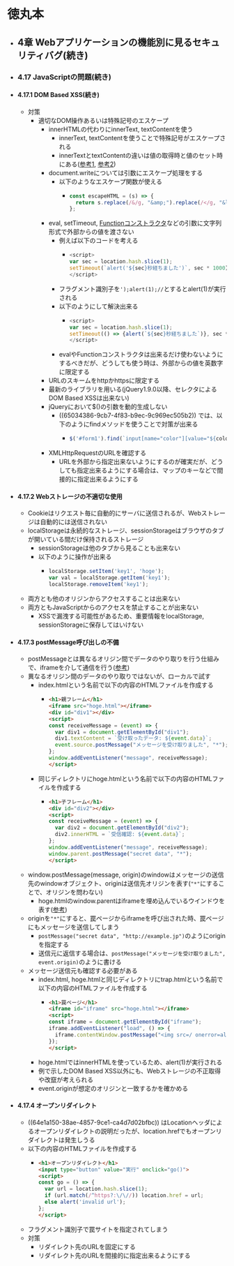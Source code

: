 # 徳丸本
- ## 4章 Webアプリケーションの機能別に見るセキュリティバグ(続き)
- ### 4.17 JavaScriptの問題(続き)
- #### 4.17.1 DOM Based XSS(続き)
	- 対策
		- 適切なDOM操作あるいは特殊記号のエスケープ
			- innerHTMLの代わりにinnerText, textContentを使う
				- innerText, textContentを使うことで特殊記号がエスケープされる
				- innerTextとtextContentの違いは値の取得時と値のセット時にある([参考1](https://mebee.info/2022/07/14/post-73584/), [参考2](https://www.zunouissiki.com/innerhtml-textcontent-innertext/))
			- document.writeについては引数にエスケープ処理をする
				- 以下のようなエスケープ関数が使える
					- ```javascript
					  const escapeHTML = (s) => {
					    return s.replace(/&/g, "&amp;").replace(/</g, "&lt;").replace(/>/g, "&gt;").replace(/"/g, "&quot;").replace(/'/g, "&#39;");
					  };
					  ```
			- eval, setTimeout, [Functionコンストラクタ](https://developer.mozilla.org/ja/docs/Web/JavaScript/Reference/Global_Objects/Function/Function)などの引数に文字列形式で外部からの値を渡さない
				- 例えば以下のコードを考える
					- ```javascript
					  <script>
					  var sec = location.hash.slice(1);
					  setTimeout(`alert('${sec}秒経ちました')`, sec * 1000);
					  </script>
					  ```
				- フラグメント識別子を`');alert(1);//`とするとalert(1)が実行される
				- 以下のようにして解決出来る
					- ```javascript
					  <script>
					  var sec = location.hash.slice(1);
					  setTimeout(() => {alert(`${sec}秒経ちました`)}, sec * 1000);
					  </script>
					  ```
				- evalやFunctionコンストラクタは出来るだけ使わないようにするべきだが、どうしても使う時は、外部からの値を英数字に限定する
			- URLのスキームをhttpかhttpsに限定する
			- 最新のライブラリを用いる(jQuery1.9.0以降、セレクタによるDOM Based XSSは出来ない)
			- jQueryにおいて$()の引数を動的生成しない
				- ((65034386-9cb7-4f83-b9ec-9c969ec505b2)) では、以下のようにfindメソッドを使うことで対策が出来る
					- ```javascript
					  $('#form1').find(`input[name="color"][value="${color}"]`).attr("checked", true);
					  ```
			- XMLHttpRequestのURLを確認する
				- URLを外部から指定出来ないようにするのが確実だが、どうしても指定出来るようにする場合は、マップのキーなどで間接的に指定出来るようにする
- #### 4.17.2 Webストレージの不適切な使用
	- Cookieはリクエスト毎に自動的にサーバに送信されるが、Webストレージは自動的には送信されない
	- localStorageは永続的なストレージ、sessionStorageはブラウザのタブが開いている間だけ保持されるストレージ
		- sessionStorageは他のタブから見ることも出来ない
		- 以下のように操作が出来る
			- ```javascript
			  localStorage.setItem('key1', 'hoge');
			  var val = localStorage.getItem('key1');
			  localStorage.removeItem('key1');
			  ```
	- 両方とも他のオリジンからアクセスすることは出来ない
	- 両方ともJavaScriptからのアクセスを禁止することが出来ない
		- XSSで漏洩する可能性があるため、重要情報をlocalStorage, sessionStorageに保存してはいけない
- #### 4.17.3 postMessage呼び出しの不備
	- postMessageとは異なるオリジン間でデータのやり取りを行う仕組みで、iframeを介して通信を行う([参考](https://blog.katsubemakito.net/html5/webstorage-crossorigin))
	- 異なるオリジン間のデータのやり取りではないが、ローカルで試す
		- index.htmlという名前で以下の内容のHTMLファイルを作成する
			- ```html
			  <h1>親フレーム</h1>
			  <iframe src="hoge.html"></iframe>
			  <div id="div1"></div>
			  <script>
			  const receiveMessage = (event) => {
			    var div1 = document.getElementById("div1");
			    div1.textContent = `受け取ったデータ: ${event.data}`;
			    event.source.postMessage("メッセージを受け取りました", "*");
			  };
			  window.addEventListener("message", receiveMessage);
			  </script>
			  ```
		- 同じディレクトリにhoge.htmlという名前で以下の内容のHTMLファイルを作成する
			- ```html
			  <h1>子フレーム</h1>
			  <div id="div2"></div>
			  <script>
			  const receiveMessage = (event) => {
			    var div2 = document.getElementById("div2");
			    div2.innerHTML = `受信確認: ${event.data}`;
			  };
			  window.addEventListener("message", receiveMessage);
			  window.parent.postMessage("secret data", "*");
			  </script>
			  ```
	- window.postMessage(message, origin)のwindowはメッセージの送信先のwindowオブジェクト、originは送信先オリジンを表す(`"*"`にすることで、オリジンを問わない)
		- hoge.htmlのwindow.parentはiframeを埋め込んでいるウインドウを表す([参考](https://developer.mozilla.org/ja/docs/Web/API/Window/parent))
	- originを`"*"`にすると、罠ページからiframeを呼び出された時、罠ページにもメッセージを送信してしまう
		- `postMessage("secret data", "http://example.jp")`のようにoriginを指定する
		- 送信元に返信する場合は、`postMessage("メッセージを受け取りました", event.origin)`のように書ける
	- メッセージ送信元も確認する必要がある
		- index.html, hoge.htmlと同じディレクトリにtrap.htmlという名前で以下の内容のHTMLファイルを作成する
			- ```html
			  <h1>罠ページ</h1>
			  <iframe id="iframe" src="hoge.html"></iframe>
			  <script>
			  const iframe = document.getElementById("iframe");
			  iframe.addEventListener("load", () => {
			    iframe.contentWindow.postMessage("<img src=/ onerror=alert(1)>", "*");
			  });
			  </script>
			  ```
		- hoge.htmlではinnerHTMLを使っているため、alert(1)が実行される
		- 例で示したDOM Based XSS以外にも、Webストレージの不正取得や改竄が考えられる
		- event.originが想定のオリジンと一致するかを確かめる
- #### 4.17.4 オープンリダイレクト
	- ((64e1a150-38ae-4857-9ce1-ca4d7d02bfbc)) はLocationヘッダによるオープンリダイレクトの説明だったが、location.hrefでもオープンリダイレクトは発生しうる
	- 以下の内容のHTMLファイルを作成する
		- ```html
		  <h1>オープンリダイレクト</h1>
		  <input type="button" value="実行" onclick="go()">
		  <script>
		  const go = () => {
		    var url = location.hash.slice(1);
		    if (url.match(/^https?:\/\//)) location.href = url;
		    else alert('invalid url');
		  };
		  </script>
		  ```
	- フラグメント識別子で罠サイトを指定されてしまう
	- 対策
		- リダイレクト先のURLを固定にする
		- リダイレクト先のURLを間接的に指定出来るようにする